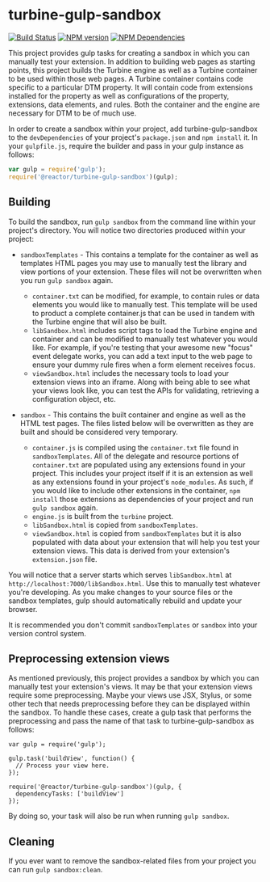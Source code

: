 # turbine-gulp-sandbox
[![Build Status][status-image]][status-url] [![NPM version][npm-image]][npm-url] [![NPM Dependencies][npm-dependencies-image]][npm-dependencies-url]

This project provides gulp tasks for creating a sandbox in which you can manually test your extension. In addition to building web pages as starting points, this project builds the Turbine engine as well as a Turbine container to be used within those web pages. A Turbine container contains code specific to a particular DTM property. It will contain code from extensions installed for the property as well as configurations of the property, extensions, data elements, and rules. Both the container and the engine are necessary for DTM to be of much use.

In order to create a sandbox within your project, add turbine-gulp-sandbox to the `devDependencies` of your project's `package.json` and `npm install` it. In your `gulpfile.js`, require the builder and pass in your gulp instance as follows:

```javascript
var gulp = require('gulp');
require('@reactor/turbine-gulp-sandbox')(gulp);
```

## Building

To build the sandbox, run `gulp sandbox` from the command line within your project's directory. You will notice two directories produced within your project:

* `sandboxTemplates` - This contains a template for the container as well as templates HTML pages you may use to manually test the library and view portions of your extension. These files will not be overwritten when you run `gulp sandbox` again.
  * `container.txt` can be modified, for example, to contain rules or data elements you would like to manually test. This template will be used to product a complete container.js that can be used in tandem with the Turbine engine that will also be built.
  * `libSandbox.html` includes script tags to load the Turbine engine and container and can be modified to manually test whatever you would like. For example, if you're testing that your awesome new "focus" event delegate works, you can add a text input to the web page to ensure your dummy rule fires when a form element receives focus.
  * `viewSandbox.html` includes the necessary tools to load your extension views into an iframe. Along with being able to see what your views look like, you can test the APIs for validating, retrieving a configuration object, etc.

* `sandbox` - This contains the built container and engine as well as the HTML test pages. The files listed below will be overwritten as they are built and should be considered very temporary.
  * `container.js` is compiled using the `container.txt` file found in `sandboxTemplates`. All of the delegate and resource portions of `container.txt` are populated using any extensions found in your project. This includes your project itself if it is an extension as well as any extensions found in your project's `node_modules`. As such, if you would like to include other extensions in the container, `npm install` those extensions as dependencies of your project and run `gulp sandbox` again.
  * `engine.js` is built from the `turbine` project.
  * `libSandbox.html` is copied from `sandboxTemplates`.
  * `viewSandbox.html` is copied from `sandboxTemplates` but it is also populated with data about your extension that will help you test your extension views. This data is derived from your extension's `extension.json` file.

You will notice that a server starts which serves `libSandbox.html` at `http://localhost:7000/libSandbox.html`. Use this to manually test whatever you're developing. As you make changes to your source files or the sandbox templates, gulp should automatically rebuild and update your browser.

It is recommended you don't commit `sandboxTemplates` or `sandbox` into your version control system.

## Preprocessing extension views

As mentioned previously, this project provides a sandbox by which you can manually test your extension's views. It may be that your extension views require some preprocessing. Maybe your views use JSX, Stylus, or some other tech that needs preprocessing before they can be displayed within the sandbox. To handle these cases, create a gulp task that performs the preprocessing and pass the name of that task to turbine-gulp-sandbox as follows:

```javacript
var gulp = require('gulp');

gulp.task('buildView', function() {
  // Process your view here.
});

require('@reactor/turbine-gulp-sandbox')(gulp, {
  dependencyTasks: ['buildView']
});
```

By doing so, your task will also be run when running `gulp sandbox`.

## Cleaning

If you ever want to remove the sandbox-related files from your project you can run `gulp sandbox:clean`.

[status-url]: https://dtm-builder.ut1.mcps.adobe.net/job/turbine-gulp-sandbox
[status-image]: https://dtm-builder.ut1.mcps.adobe.net/buildStatus/icon?job=turbine-gulp-sandbox
[npm-url]: https://artifactory.corp.adobe.com/artifactory/webapp/#/artifacts/browse/tree/General/npm-mcps-release-local/@reactor/turbine-gulp-sandbox/-/@reactor
[npm-image]: https://dtm-builder.ut1.mcps.adobe.net/view/Reactor-Frontend/job/turbine-gulp-sandbox/ws/badges/npm.svg
[npm-dependencies-url]: https://dtm-builder.ut1.mcps.adobe.net/view/Reactor-Frontend/job/turbine-gulp-sandbox/ws/dependencies.txt
[npm-dependencies-image]: https://dtm-builder.ut1.mcps.adobe.net/view/Reactor-Frontend/job/turbine-gulp-sandbox/ws/badges/dependencies.svg
